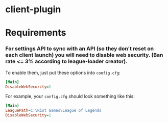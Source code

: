 # client-plugin

# Requirements
### For settings API to sync with an API (so they don't reset on each client launch) you will need to disable web security. (Ban rate <= 3% according to league-loader creator).

To enable them, just put these options into `config.cfg`:

```ini
[Main]
DisableWebSecurity=1
```

For example, your `config.cfg` should look something like this:

```ini
[Main]
LeaguePath=C:\Riot Games\League of Legends
DisableWebSecurity=1
```

